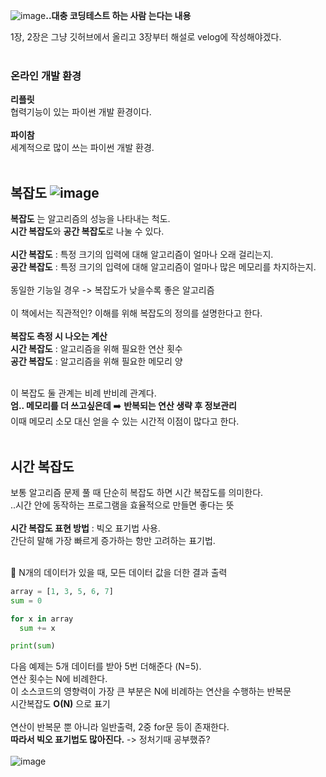 ![image](https://github.com/YoonJoony/thisiscoding/assets/110625854/6b3bf12b-bd8e-4e17-9126-ee4a691bb776)**..대충 코딩테스트 하는 사람 는다는 내용**

1장, 2장은 그냥 깃허브에서 올리고 3장부터 해설로 velog에 작성해야겠다. <br>
<br>

### 온라인 개발 환경
**리플릿**<br>
협력기능이 있는 파이썬 개발 환경이다.<br><br>
**파이참**<br>
세계적으로 많이 쓰는 파이썬 개발 환경. <br>
<br>

## 복잡도 ![image](https://github.com/YoonJoony/thisiscoding/assets/110625854/387fc30c-5a6e-401f-8352-089509084322)
**복잡도** 는 알고리즘의 성능을 나타내는 척도. <br>
**시간 복잡도**와 **공간 복잡도**로 나눌 수 있다. <br>
<br>
**시간 복잡도** : 특정 크기의 입력에 대해 알고리즘이 얼마나 오래 걸리는지. <br>
**공간 복잡도** : 특정 크기의 입력에 대해 알고리즘이 얼마나 많은 메모리를 차지하는지. <br>
<br>
동일한 기능일 경우 -> 복잡도가 낮을수록 좋은 알고리즘 <br>
<br>
이 책에서는 직관적인? 이해를 위해 복잡도의 정의를 설명한다고 한다.<br><br>
**복잡도 측정 시 나오는 계산**<br>
**시간 복잡도** : 알고리즘을 위해 필요한 연산 횟수 <br>
**공간 복잡도** : 알고리즘을 위해 필요한 메모리 양 <br>
<br>

이 복잡도 둘 관계는 비례 반비례 관계다. <br>
**엄.. 메모리를 더 쓰고싶은데** ➡️ **반복되는 연산 생략 후 정보관리** <br>
이때 메모리 소모 대신 얻을 수 있는 시간적 이점이 많다고 한다.
<br><br>

## 시간 복잡도
보통 알고리즘 문제 풀 때 단순히 복잡도 하면 시간 복잡도를 의미한다. <br>
..시간 안에 동작하는 프로그램을 효율적으로 만들면 좋다는 뜻 <br><br>
**시간 복잡도 표현 방법** : 빅오 표기법 사용. <br>
간단히 말해 가장 빠르게 증가하는 항만 고려하는 표기법. <br><br>

🎨 N개의 데이터가 있을 때, 모든 데이터 값을 더한 결과 출력 <br>
~~~py
array = [1, 3, 5, 6, 7]
sum = 0

for x in array
  sum += x

print(sum)
~~~

다음 예제는 5개 데이터를 받아 5번 더해준다 (N=5).<br>
연산 횟수는 N에 비례한다.<br>
이 소스코드의 영향력이 가장 큰 부분은 N에 비례하는 연산을 수행하는 반복문<br>
시간복잡도 **O(N)** 으로 표기 
<br>
<br>
연산이 반복문 뿐 아니라 일반출력, 2중 for문 등이 존재한다. <br>
**따라서 빅오 표기법도 많아진다.** -> 정처기때 공부했쥬? <br><br>
![image](https://github.com/YoonJoony/thisiscoding/assets/110625854/5a0d432e-b2d8-4fd0-ae7d-138f8d4ff609)

